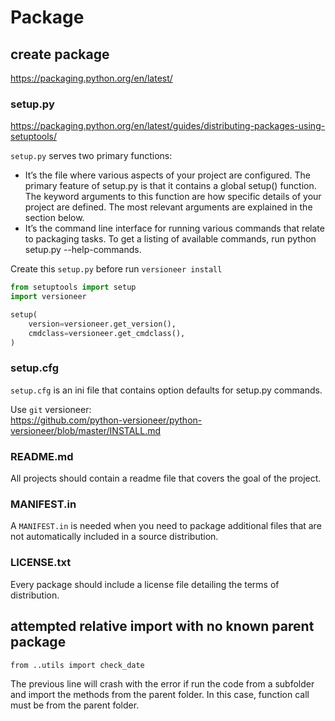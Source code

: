 # Package

## create package
https://packaging.python.org/en/latest/

### setup.py
https://packaging.python.org/en/latest/guides/distributing-packages-using-setuptools/

`setup.py` serves two primary functions:
- It’s the file where various aspects of your project are configured. The primary feature of setup.py is that it contains a global setup() function. The keyword arguments to this function are how specific details of your project are defined. The most relevant arguments are explained in the section below.
- It’s the command line interface for running various commands that relate to packaging tasks. To get a listing of available commands, run python setup.py --help-commands.

Create this `setup.py` before run `versioneer install`
```py
from setuptools import setup
import versioneer

setup(
    version=versioneer.get_version(),
    cmdclass=versioneer.get_cmdclass(),
)
```

### setup.cfg
`setup.cfg` is an ini file that contains option defaults for setup.py commands.

Use `git` versioneer:\
https://github.com/python-versioneer/python-versioneer/blob/master/INSTALL.md

### README.md
All projects should contain a readme file that covers the goal of the project.

### MANIFEST.in
A `MANIFEST.in` is needed when you need to package additional files that are not automatically included in a source distribution.

### LICENSE.txt
Every package should include a license file detailing the terms of distribution.

## attempted relative import with no known parent package
```
from ..utils import check_date
```
The previous line will crash with the error if run the code from a subfolder and import the methods from the parent folder. In this case, function call must be from the parent folder.
